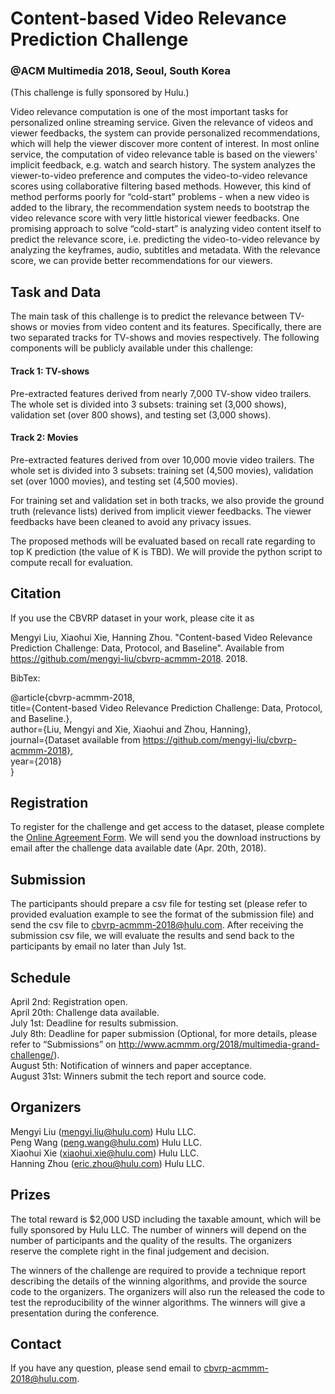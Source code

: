 # Content-based Video Relevance Prediction Challenge
### @ACM Multimedia 2018, Seoul, South Korea

(This challenge is fully sponsored by Hulu.)

Video relevance computation is one of the most important tasks for personalized online streaming service. Given the relevance of videos and viewer feedbacks, the system can provide personalized recommendations, which will help the viewer discover more content of interest. In most online service, the computation of video relevance table is based on the viewers' implicit feedback, e.g. watch and search history. The system analyzes the viewer-to-video preference and computes the video-to-video relevance scores using collaborative filtering based methods. However, this kind of method performs poorly for “cold-start” problems - when a new video is added to the library, the recommendation system needs to bootstrap the video relevance score with very little historical viewer feedbacks. One promising approach to solve “cold-start” is analyzing video content itself to predict the relevance score, i.e. predicting the video-to-video relevance by analyzing the keyframes, audio, subtitles and metadata. With the relevance score, we can provide better recommendations for our viewers.

## Task and Data

The main task of this challenge is to predict the relevance between TV-shows or movies from video content and its features. Specifically, there are two separated tracks for TV-shows and movies respectively. The following components will be publicly available under this challenge:

#### Track 1: TV-shows

Pre-extracted features derived from nearly 7,000 TV-show video trailers. The whole set is divided into 3 subsets: training set (3,000 shows), validation set (over 800 shows), and testing set (3,000 shows).

#### Track 2: Movies

Pre-extracted features derived from over 10,000 movie video trailers. The whole set is divided into 3 subsets: training set (4,500 movies), validation set (over 1000 movies), and testing set (4,500 movies).

For training set and validation set in both tracks, we also provide the ground truth (relevance lists) derived from implicit viewer feedbacks. The viewer feedbacks have been cleaned to avoid any privacy issues.
 
The proposed methods will be evaluated based on recall rate regarding to top K prediction (the value of K is TBD). We will provide the python script to compute recall for evaluation.

## Citation

If you use the CBVRP dataset in your work, please cite it as
 
Mengyi Liu, Xiaohui Xie, Hanning Zhou. "Content-based Video Relevance Prediction Challenge: Data, Protocol, and Baseline". Available from https://github.com/mengyi-liu/cbvrp-acmmm-2018. 2018.
 
BibTex:
 
@article{cbvrp-acmmm-2018,   
  title={Content-based Video Relevance Prediction Challenge: Data, Protocol, and Baseline.},   
  author={Liu, Mengyi and Xie, Xiaohui and Zhou, Hanning},   
  journal={Dataset available from https://github.com/mengyi-liu/cbvrp-acmmm-2018},   
  year={2018}   
}

## Registration

To register for the challenge and get access to the dataset, please complete the [Online Agreement Form](https://freeonlinesurveys.com/s/lDBaYlvA). We will send you the download instructions by email after the challenge data available date (Apr. 20th, 2018).

## Submission

The participants should prepare a csv file for testing set (please refer to provided evaluation example to see the format of the submission file) and send the csv file to cbvrp-acmmm-2018@hulu.com. After receiving the submission csv file, we will evaluate the results and send back to the participants by email no later than July 1st.

## Schedule

April 2nd: Registration open.   
April 20th: Challenge data available.   
July 1st: Deadline for results submission.   
July 8th: Deadline for paper submission (Optional, for more details, please refer to “Submissions” on http://www.acmmm.org/2018/multimedia-grand-challenge/).   
August 5th: Notification of winners and paper acceptance.   
August 31st: Winners submit the tech report and source code.

## Organizers

Mengyi Liu (mengyi.liu@hulu.com) Hulu LLC.    
Peng Wang (peng.wang@hulu.com) Hulu LLC.   
Xiaohui Xie (xiaohui.xie@hulu.com) Hulu LLC.   
Hanning Zhou (eric.zhou@hulu.com) Hulu LLC.   

## Prizes

The total reward is $2,000 USD including the taxable amount, which will be fully sponsored by Hulu LLC. The number of winners will depend on the number of participants and the quality of the results. The organizers reserve the complete right in the final judgement and decision.

The winners of the challenge are required to provide a technique report describing the details of the winning algorithms, and provide the source code to the organizers. The organizers will also run the released the code to test the reproducibility of the winner algorithms. The winners will give a presentation during the conference.

## Contact

If you have any question, please send email to cbvrp-acmmm-2018@hulu.com.
